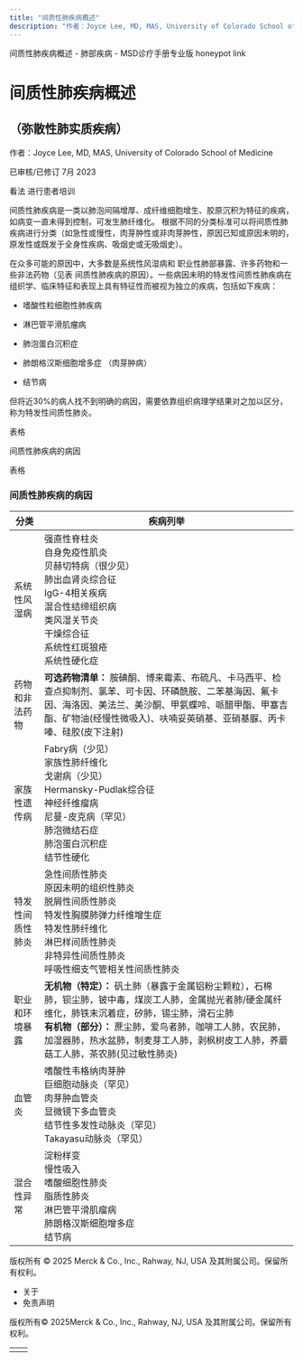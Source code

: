 ```yaml
---
title: "间质性肺疾病概述"
description: "作者：Joyce Lee, MD, MAS, University of Colorado School of Medicine"
---
```


﻿间质性肺疾病概述 \- 肺部疾病 \- MSD诊疗手册专业版 honeypot link

# 间质性肺疾病概述

## （弥散性肺实质疾病）

作者：Joyce Lee, MD, MAS, University of Colorado School of Medicine

已审核/已修订 7月 2023

看法 进行患者培训

间质性肺疾病是一类以肺泡间隔增厚、成纤维细胞增生、胶原沉积为特征的疾病，如病变一直未得到控制，可发生肺纤维化。 根据不同的分类标准可以将间质性肺疾病进行分类（如急性或慢性，肉芽肿性或非肉芽肿性，原因已知或原因未明的，原发性或既发于全身性疾病、吸烟史或无吸烟史）。

在众多可能的原因中，大多数是系统性风湿病和 职业性肺部暴露、许多药物和一些非法药物（见表 间质性肺疾病的原因）。一些病因未明的特发性间质性肺疾病在组织学、临床特征和表现上具有特征性而被视为独立的疾病，包括如下疾病：

- 嗜酸性粒细胞性肺疾病

- 淋巴管平滑肌瘤病

- 肺泡蛋白沉积症

- 肺朗格汉斯细胞增多症 （肉芽肿病）

- 结节病


但将近30%的病人找不到明确的病因，需要依靠组织病理学结果对之加以区分，称为特发性间质性肺炎。

表格

间质性肺疾病的病因

表格

### 间质性肺疾病的病因

| 分类 | 疾病列举 |
| --- | --- |
| 系统性风湿病 | 强直性脊柱炎<br>自身免疫性肌炎<br>贝赫切特病（很少见）<br>肺出血肾炎综合征<br>IgG-4相关疾病<br>混合性结缔组织病<br>类风湿关节炎<br>干燥综合征<br>系统性红斑狼疮<br>系统性硬化症 |
| 药物和非法药物 | **可选药物清单：** 胺碘酮、博来霉素、布硫凡、卡马西平、检查点抑制剂、氯苯、可卡因、环磷酰胺、二苯基海因、氟卡因、海洛因、美法兰、美沙酮、甲氨蝶呤、哌醋甲酯、甲塞吉酯、矿物油(经慢性微吸入)、呋喃妥英硝基、亚硝基脲、丙卡嗪、硅胶(皮下注射) |
| 家族性遗传病 | Fabry病（少见）<br>家族性肺纤维化<br>戈谢病（少见）<br>Hermansky-Pudlak综合征<br>神经纤维瘤病<br>尼曼-皮克病（罕见）<br>肺泡微结石症<br>肺泡蛋白沉积症<br>结节性硬化 |
| 特发性间质性肺炎 | 急性间质性肺炎<br>原因未明的组织性肺炎<br>脱屑性间质性肺炎<br>特发性胸膜肺弹力纤维增生症<br>特发性肺纤维化<br>淋巴样间质性肺炎<br>非特异性间质性肺炎<br>呼吸性细支气管相关性间质性肺炎 |
| 职业和环境暴露 | **无机物（特定）：** 矾土肺（暴露于金属铝粉尘颗粒），石棉肺，钡尘肺，铍中毒，煤炭工人肺，金属抛光者肺/硬金属纤维化，肺铁末沉着症，矽肺，锡尘肺，滑石尘肺<br>**有机物（部分）：** 蔗尘肺，爱鸟者肺，咖啡工人肺，农民肺，加湿器肺，热水盆肺，制麦芽工人肺，剥枫树皮工人肺，养蘑菇工人肺，茶农肺(见过敏性肺炎) |
| 血管炎 | 嗜酸性韦格纳肉芽肿<br>巨细胞动脉炎（罕见）<br>肉芽肿血管炎<br>显微镜下多血管炎<br>结节性多发性动脉炎（罕见）<br>Takayasu动脉炎（罕见） |
| 混合性异常 | 淀粉样变<br>慢性吸入<br>嗜酸细胞性肺炎<br>脂质性肺炎<br>淋巴管平滑肌瘤病<br>肺朗格汉斯细胞增多症<br>结节病 |



版权所有 © 2025
Merck & Co., Inc., Rahway, NJ, USA 及其附属公司。保留所有权利。

- 关于
- 免责声明

版权所有© 2025Merck & Co., Inc., Rahway, NJ, USA 及其附属公司。保留所有权利。

|     |     |
| --- | --- |
|  |  |